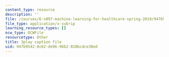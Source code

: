 ```yaml
---
content_type: resource
description: ''
file: /courses/6-s897-machine-learning-for-healthcare-spring-2019/947b95428c62de9696b2818bcdce38ed_MoEaRpLNo9A.srt
file_type: application/x-subrip
learning_resource_types: []
ocw_type: OCWFile
resourcetype: Other
title: 3play caption file
uid: 947b9542-8c62-de96-96b2-818bcdce38ed
---
```

